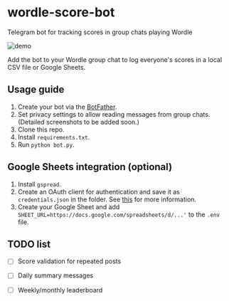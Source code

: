# wordle-score-bot
Telegram bot for tracking scores in group chats playing Wordle

![demo](https://user-images.githubusercontent.com/13794421/152672850-daf0866d-312b-4f78-8238-68e9241a0ded.gif)

Add the bot to your Wordle group chat to log everyone's scores in a local CSV file or Google Sheets.

## Usage guide

1. Create your bot via the [BotFather](https://core.telegram.org/bots#6-botfather).
2. Set privacy settings to allow reading messages from group chats. (Detailed screenshots to be added soon.)
2. Clone this repo.
3. Install `requirements.txt`.
4. Run `python bot.py`.

## Google Sheets integration (optional)

1. Install `gspread`.
2. Create an OAuth client for authentication and save it as `credentials.json` in the folder. See [this](https://docs.gspread.org/en/latest/oauth2.html#for-end-users-using-oauth-client-id) for more information.
3. Create your Google Sheet and add `SHEET_URL=https://docs.google.com/spreadsheets/d/...'` to the `.env` file.

## TODO list

- [ ] Score validation for repeated posts
- [ ] Daily summary messages
- [ ] Weekly/monthly leaderboard

